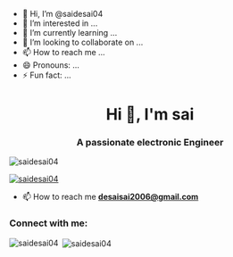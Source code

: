 - 👋 Hi, I’m @saidesai04
- 👀 I’m interested in ...
- 🌱 I’m currently learning ...
- 💞️ I’m looking to collaborate on ...
- 📫 How to reach me ...
- 😄 Pronouns: ...
- ⚡ Fun fact: ...

<!---
saidesai04/saidesai04 is a ✨ special ✨ repository because its `README.md` (this file) appears on your GitHub profile.
You can click the Preview link to take a look at your changes.
--->
<h1 align="center">Hi 👋, I'm sai</h1>
<h3 align="center">A passionate electronic Engineer</h3>

<p align="left"> <img src="https://komarev.com/ghpvc/?username=saidesai04&label=Profile%20views&color=0e75b6&style=flat" alt="saidesai04" /> </p>

<p align="left"> <a href="https://github.com/ryo-ma/github-profile-trophy"><img src="https://github-profile-trophy.vercel.app/?username=saidesai04" alt="saidesai04" /></a> </p>

- 📫 How to reach me **desaisai2006@gmail.com**

<h3 align="left">Connect with me:</h3>
<p align="left">
</p>

<p><img align="left" src="https://github-readme-stats.vercel.app/api/top-langs?username=saidesai04&show_icons=true&locale=en&layout=compact" alt="saidesai04" /></p>

<p>&nbsp;<img align="center" src="https://github-readme-stats.vercel.app/api?username=saidesai04&show_icons=true&locale=en" alt="saidesai04" /></p>
